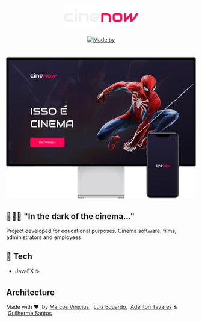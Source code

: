 <h1 align="center">
	<img alt="Cinenow" src=".github/cinenow.png" width="200px" />
</h1>

<p  align="center">
<a  href="#"  target="_blank"  rel="noopener noreferrer"><img  alt="Made by"  src="https://img.shields.io/badge/Done%20for-	Educational%20Purpose%20-%23ff0657"></a>
</p>

<h1 align="center">
<img alt="Mockup" src=".github/backgroundImage.png" width="600px" />
</h1>

## 👨🏻‍💻 "In the dark of the cinema..."

Project developed for educational purposes.
Cinema software, films, administrators and employees

## 🚀 Tech

- JavaFX ☕

## Architecture

Made with ❤️ &nbsp;by [Marcos Vinicius](https://github.com/marcosl493), &nbsp;[Luiz Eduardo](https://github.com/Luiz-Ossinho), &nbsp;[Adeilton Tavares](https://github.com/Adeilton-Ro) & &nbsp;[Guilherme Santos](https://github.com/GuilhermeSantosUI/)
